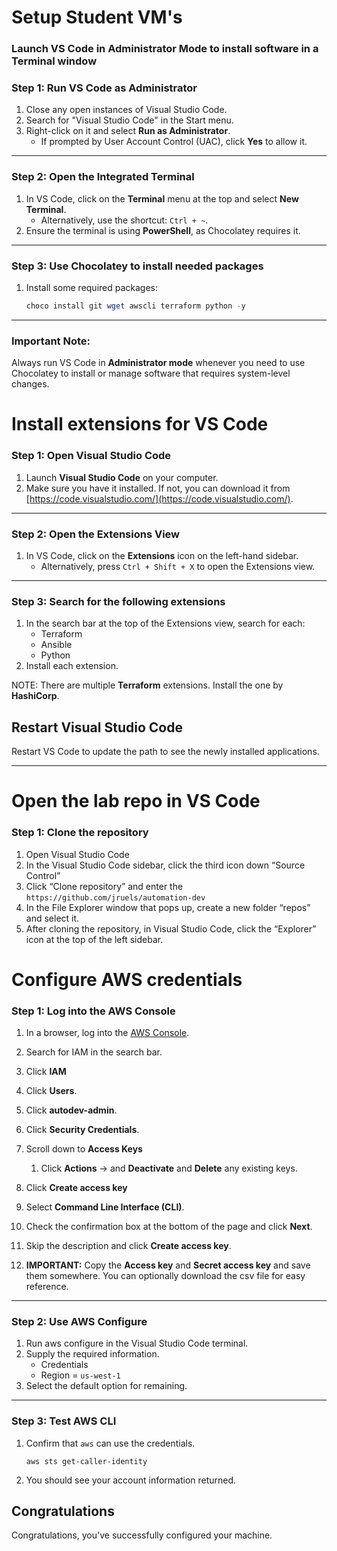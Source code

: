 # Setup Student VM's

### Launch VS Code in Administrator Mode to install software in a Terminal window

### Step 1: Run VS Code as Administrator

1. Close any open instances of Visual Studio Code.
2. Search for "Visual Studio Code" in the Start menu.
3. Right-click on it and select **Run as Administrator**.
   - If prompted by User Account Control (UAC), click **Yes** to allow it.

---

### **Step 2: Open the Integrated Terminal**

1. In VS Code, click on the **Terminal** menu at the top and select **New Terminal**.
   - Alternatively, use the shortcut: `Ctrl + ~`.
2. Ensure the terminal is using **PowerShell**, as Chocolatey requires it.

---

### **Step 3: Use Chocolatey to install needed packages**

1. Install some required packages:

   ```powershell
   choco install git wget awscli terraform python -y
   ```

---

### **Important Note:**

Always run VS Code in **Administrator mode** whenever you need to use Chocolatey to install or manage software that requires system-level changes.

# Install extensions for VS Code

### **Step 1: Open Visual Studio Code**

1. Launch **Visual Studio Code** on your computer.
2. Make sure you have it installed. If not, you can download it from [https://code.visualstudio.com/](https://code.visualstudio.com/).

---

### **Step 2: Open the Extensions View**

1. In VS Code, click on the **Extensions** icon on the left-hand sidebar. 
   - Alternatively, press `Ctrl + Shift + X` to open the Extensions view.

---

### **Step 3: Search for the following extensions**

1. In the search bar at the top of the Extensions view, search for each:
   * Terraform
   * Ansible
   * Python
2. Install each extension. 

NOTE: There are multiple **Terraform** extensions. Install the one by **HashiCorp**.

## Restart Visual Studio Code

Restart VS Code to update the path to see the newly installed applications.

---

# Open the lab repo in VS Code

### Step 1: Clone the repository

1. Open Visual Studio Code
2. In the Visual Studio Code sidebar, click the third icon down “Source Control”
3. Click “Clone repository” and enter the `https://github.com/jruels/automation-dev`
4. In the File Explorer window that pops up, create a new folder “repos” and select it.
5. After cloning the repository, in Visual Studio Code, click the “Explorer” icon at the top of the left sidebar.

# Configure AWS credentials

### **Step 1: Log into the AWS Console**

1. In a browser, log into the [AWS Console](https://console.aws.amazon.com/).
2. Search for IAM in the search bar.
3. Click **IAM**
4. Click **Users**.
5. Click **autodev-admin**.
6. Click **Security Credentials**.
7. Scroll down to **Access Keys**
   1. Click **Actions** -> and **Deactivate** and **Delete** any existing keys.

8. Click **Create access key**
9. Select **Command Line Interface (CLI)**. 
10. Check the confirmation box at the bottom of the page and click **Next**.
11. Skip the description and click **Create access key**.
12. **IMPORTANT:** Copy the **Access key** and **Secret access key** and save them somewhere. You can optionally download the csv file for easy reference. 

---

### **Step 2: Use AWS Configure**

1. Run aws configure in the Visual Studio Code terminal. 
2. Supply the required information.
   * Credentials 
   * Region = `us-west-1`
3. Select the default option for remaining.

---

### **Step 3: Test AWS CLI**

1. Confirm that `aws` can use the credentials.

   ```
   aws sts get-caller-identity
   ```

2. You should see your account information returned.



## Congratulations

Congratulations, you've successfully configured your machine.

